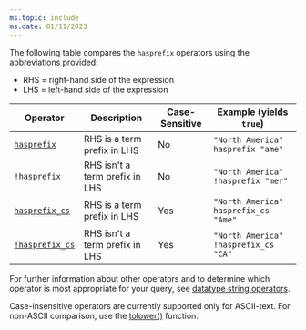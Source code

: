 ```yaml
---
ms.topic: include
ms.date: 01/11/2023
---
```


The following table compares the `hasprefix` operators using the abbreviations provided:

* RHS = right-hand side of the expression
* LHS = left-hand side of the expression

|Operator   |Description   |Case-Sensitive  |Example (yields `true`)  |
|-----------|--------------|----------------|-------------------------|
|[`hasprefix`](../kusto/query/hasprefix-operator.md) |RHS is a term prefix in LHS |No |`"North America" hasprefix "ame"`|
|[`!hasprefix`](../kusto/query/not-hasprefix-operator.md) |RHS isn't a term prefix in LHS |No |`"North America" !hasprefix "mer"`|
|[`hasprefix_cs`](../kusto/query/hasprefix-cs-operator.md) |RHS is a term prefix in LHS |Yes |`"North America" hasprefix_cs "Ame"`|
|[`!hasprefix_cs`](../kusto/query/not-hasprefix-cs-operator.md) |RHS isn't a term prefix in LHS |Yes |`"North America" !hasprefix_cs "CA"`|

For further information about other operators and to determine which operator is most appropriate for your query, see [datatype string operators](../kusto/query/datatypes-string-operators.md).

Case-insensitive operators are currently supported only for ASCII-text. For non-ASCII comparison, use the [tolower()](../kusto/query/tolowerfunction.md) function.
